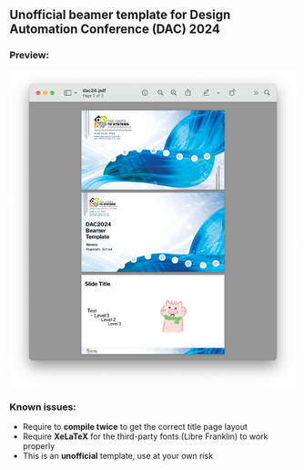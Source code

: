 ## Unofficial beamer template for Design Automation Conference (DAC) 2024

### Preview:

![Preview](./static/preview.png)

### Known issues:

- Require to **compile twice** to get the correct title page layout
- Require **XeLaTeX** for the third-party fonts (Libre Franklin) to work properly
- This is an **unofficial** template, use at your own risk